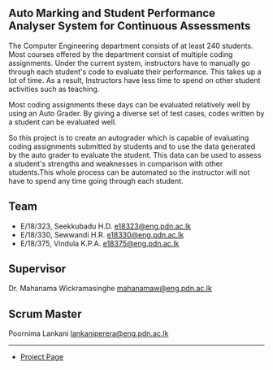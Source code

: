## Auto Marking and Student Performance Analyser System for Continuous Assessments

The Computer Engineering department consists of at least 240 students. Most courses offered by the department consist of multiple coding assignments. Under the current system, instructors have to manually go through each student's code to evaluate their performance. This takes up a lot of time. As a result, Instructors have less time to spend on other student activities such as teaching.

Most coding assignments these days can be evaluated relatively well by using an Auto Grader. By giving a diverse set of test cases, codes written by a student can be evaluated well. 

So this project is to create an autograder which is capable of evaluating coding assignments submitted by students and to use the data generated by the auto grader to evaluate the student. This data can be used to assess a student's strengths and weaknesses in comparison with other students.This whole process can be automated so the instructor will not have to spend any time going through each student.


## Team
-  E/18/323, Seekkubadu H.D. [e18323@eng.pdn.ac.lk](mailto:e18323@eng.pdn.ac.lk)
-  E/18/330, Sewwandi H.R. [e18330@eng.pdn.ac.lk](mailto:e18330@eng.pdn.ac.lk)
-  E/18/375, Vindula K.P.A. [e18375@eng.pdn.ac.lk](mailto:e18375@eng.pdn.ac.lk)

## Supervisor

Dr. Mahanama Wickramasinghe [mahanamaw@eng.pdn.ac.lk](mailto:mahanamaw@eng.pdn.ac.lk)

## Scrum Master

Poornima Lankani [lankaniperera@eng.pdn.ac.lk](mailto:lankaniperera@eng.pdn.ac.lk)

----

- [Project Page](https://cepdnaclk.github.io/e18-co227-Auto-Marking-and-Student-Performance-Analyser-System-for-Continuous-Assessments-Group-B/)
